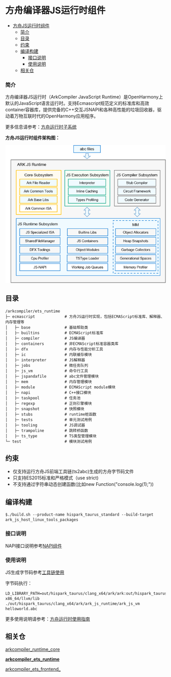 # 方舟编译器JS运行时组件<a name="ZH-CN_TOPIC_0000001183610495"></a>

- [方舟JS运行时组件<a name="ZH-CN_TOPIC_0000001183610495"></a>](#方舟js运行时组件)
    - [简介<a name="section190813718209"></a>](#简介)
  - [目录<a name="section161941989596"></a>](#目录)
  - [约束<a name="section119744591305"></a>](#约束)
  - [编译构建<a name="section137768191623"></a>](#编译构建)
    - [接口说明<a name="section175841548124517"></a>](#接口说明)
    - [使用说明<a name="section129654513264"></a>](#使用说明)
  - [相关仓<a name="section1371113476307"></a>](#相关仓)

### 简介<a name="section190813718209"></a>

方舟编译器JS运行时（ArkCompiler JavaScript Runtime）是OpenHarmony上默认的JavaScript语言运行时。支持Ecmascript规范定义的标准库和高效container容器库，提供完备的C++交互JSNAPI和各种高性能的垃圾回收器，驱动着万物互联时代的OpenHarmony应用程序。

更多信息请参考：[方舟运行时子系统](https://gitee.com/openharmony/docs/blob/master/zh-cn/readme/ARK-Runtime-Subsystem-zh.md)

**方舟JS运行时组件架构图：**

![](/docs/figures/zh-cn_image_ark-js-arch.png)

## 目录<a name="section161941989596"></a>

```
/arkcompiler/ets_runtime
├─ ecmascript             # 方舟JS运行时实现，包括ECMAScript标准库、解释器、内存管理等
│   ├─ base               # 基础帮助类
│   ├─ builtins           # ECMAScript标准库
│   ├─ compiler           # JS编译器
│   ├─ containers         # 非ECMAScript标准容器类库
│   ├─ dfx                # 内存与性能分析工具
│   ├─ ic                 # 内联缓存模块
│   ├─ interpreter        # JS解释器
│   ├─ jobs               # 微任务队列
│   ├─ js_vm              # 命令行工具
│   ├─ jspandafile        # abc文件管理模块
│   ├─ mem                # 内存管理模块
│   ├─ module             # ECMAScript module模块
│   ├─ napi               # C++接口模块
│   ├─ taskpool           # 任务池
│   ├─ regexp             # 正则引擎模块
│   ├─ snapshot           # 快照模块
│   ├─ stubs              # runtime桩函数
│   ├─ tests              # 单元测试用例
│   ├─ tooling            # JS调试器
│   ├─ trampoline         # 跳转桥函数
│   ├─ ts_type            # TS类型管理模块
└─ test                   # 模块测试用例     
```

## 约束<a name="section119744591305"></a>

* 仅支持运行方舟JS前端工具链\(ts2abc\)生成的方舟字节码文件
* 只支持ES2015标准和严格模式（use strict)
* 不支持通过字符串动态创建函数(比如new Function("console.log(1);"))

## 编译构建<a name="section137768191623"></a>

```
$./build.sh --product-name hispark_taurus_standard --build-target ark_js_host_linux_tools_packages
```

### 接口说明<a name="section175841548124517"></a>

NAPI接口说明参考[NAPI组件](https://gitee.com/openharmony/ace_napi/blob/master/README_zh.md)

### 使用说明<a name="section129654513264"></a>

JS生成字节码参考[工具链使用](docs/using-the-toolchain-zh.md)

字节码执行：
```
LD_LIBRARY_PATH=out/hispark_taurus/clang_x64/ark/ark:out/hispark_taurus/clang_x64/ark/ark_js_runtime:out/hispark_taurus/clang_x64/thirdparty/icu:prebuilts/clang/ohos/linux-x86_64/llvm/lib ./out/hispark_taurus/clang_x64/ark/ark_js_runtime/ark_js_vm helloworld.abc

```

更多使用说明请参考：[方舟运行时使用指南](https://gitee.com/openharmony/arkcompiler_ets_runtime/blob/master/docs/ARK-Runtime-Usage-Guide-zh.md)

## 相关仓<a name="section1371113476307"></a>

[arkcompiler\_runtime\_core](https://gitee.com/openharmony/arkcompiler_runtime_core)

**[arkcompiler\_ets\_runtime](https://gitee.com/openharmony/arkcompiler_ets_runtime)**

[arkcompiler\_ets\_frontend_](https://gitee.com/openharmony/arkcompiler_ets_frontend)
